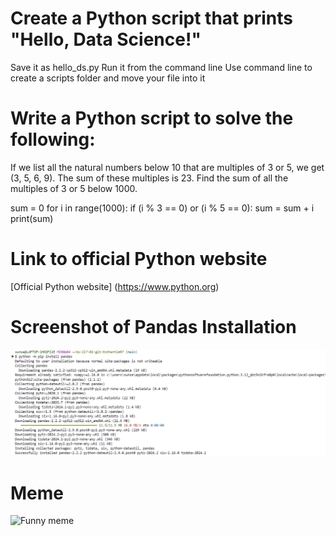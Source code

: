 # Create a Python script that prints "Hello, Data Science!"
Save it as hello_ds.py
Run it from the command line
Use command line to create a scripts folder and move your file into it

# Write a Python script to solve the following:
If we list all the natural numbers below 10 that are multiples of 3 or 5, we get (3, 5, 6, 9). The sum of these multiples is 23. Find the sum of all the multiples of 3 or 5 below 1000.

sum = 0
for i in range(1000):
    if (i % 3 == 0) or (i % 5 == 0):
        sum = sum + i
print(sum)

# Link to official Python website
[Official Python website] (https://www.python.org)

# Screenshot of Pandas Installation
![My screenshot](screenshot_pandas_installation.png "Pandas installation")

# Meme
![Funny meme](https://www.instagram.com/reel/C_HGtaqyEcu/?igsh=MzRlODBiNWFlZA== "Funny video")